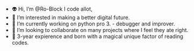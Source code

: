 - 👽 Hi, I’m @Ro-Block I code allot, 
- 👾 I’m interested in making a better digital future. 
- 🐛 I’m currently working on python pro 3. - debugger and improver.
- 🐍 I’m looking to collaborate on many projects where I feel they ate right. 
- 🐝 3-year expierence and born with a magical unique factor of reading codes. 

<!---
Ro-Block/Ro-Block is a ✨ special ✨ repository because its `README.md` (this file) appears on your GitHub profile.
You can click the Preview link to take a look at your changes.
--->
